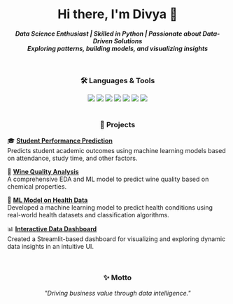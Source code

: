 <h1 align="center">Hi there, I'm Divya 👋</h1>

<div align="center">

  <strong><em>Data Science Enthusiast | Skilled in Python | Passionate about Data-Driven Solutions</em></strong><br>
  <strong><em>Exploring patterns, building models, and visualizing insights</em></strong>

<br>
</div>



<h3 align="center">🛠️ Languages & Tools</h3> 

<div align="center">

  <img src="https://img.shields.io/badge/Python-3776AB?style=for-the-badge&logo=python&logoColor=white">
  <img src="https://img.shields.io/badge/Pandas-150458?style=for-the-badge&logo=pandas&logoColor=white">
  <img src="https://img.shields.io/badge/NumPy-013243?style=for-the-badge&logo=numpy&logoColor=white">
  <img src="https://img.shields.io/badge/scikit--learn-F7931E?style=for-the-badge&logo=scikit-learn&logoColor=white">
  <img src="https://img.shields.io/badge/Matplotlib-206C8B?style=for-the-badge&logo=plotly&logoColor=white">
  <img src="https://img.shields.io/badge/Seaborn-3C4E6A?style=for-the-badge">
  <img src="https://img.shields.io/badge/Streamlit-FF4B4B?style=for-the-badge&logo=streamlit&logoColor=white">

</div>

<br>



<h3 align="center">🚀 Projects</h3> 

<p>
  🎓 <strong><a href="https://github.com/Divya-TechInsights/student-performance-predictor">Student Performance Prediction</a></strong><br>
  Predicts student academic outcomes using machine learning models based on attendance, study time, and other factors.
</p>

<p>
  🍷 <strong><a href="https://github.com/Divya-TechInsights/wine-quality-analysis">Wine Quality Analysis</a></strong><br>
  A comprehensive EDA and ML model to predict wine quality based on chemical properties.
</p>

<p>
  🧠 <strong><a href="https://github.com/Divya-TechInsights/health-ml">ML Model on Health Data</a></strong><br>
  Developed a machine learning model to predict health conditions using real-world health datasets and classification algorithms.
</p>

<p>
  📊 <strong><a href="https://github.com/Divya-TechInsights/data-dashboard">Interactive Data Dashboard</a></strong><br>
  Created a Streamlit-based dashboard for visualizing and exploring dynamic data insights in an intuitive UI.
</p>

<br>



<h3 align="center">✨ Motto</h3> 
<p align="center"><em>"Driving business value through data intelligence."</em></p>

</div>
